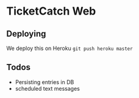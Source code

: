 # TicketCatch Web
## Deploying

We deploy this on Heroku `git push heroku master`

## Todos

* Persisting entries in DB
* scheduled text messages


